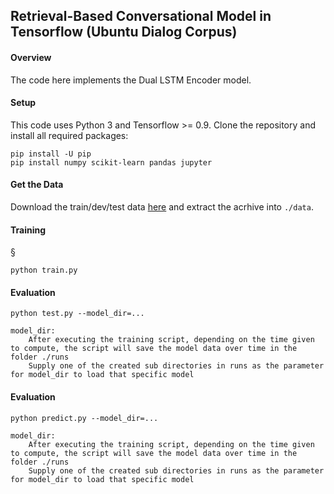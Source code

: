 ## Retrieval-Based Conversational Model in Tensorflow (Ubuntu Dialog Corpus)

#### Overview

The code here implements the Dual LSTM Encoder model.

#### Setup

This code uses Python 3 and Tensorflow >= 0.9. Clone the repository and install all required packages:

```
pip install -U pip
pip install numpy scikit-learn pandas jupyter
```

#### Get the Data


Download the train/dev/test data [here](https://drive.google.com/open?id=0B_bZck-ksdkpVEtVc1R6Y01HMWM) and extract the acrhive into `./data`.


#### Training
§
```
python train.py
```


#### Evaluation

```
python test.py --model_dir=...

model_dir: 
    After executing the training script, depending on the time given to compute, the script will save the model data over time in the folder ./runs 
    Supply one of the created sub directories in runs as the parameter for model_dir to load that specific model

```


#### Evaluation

```
python predict.py --model_dir=...

model_dir: 
    After executing the training script, depending on the time given to compute, the script will save the model data over time in the folder ./runs 
    Supply one of the created sub directories in runs as the parameter for model_dir to load that specific model


```
